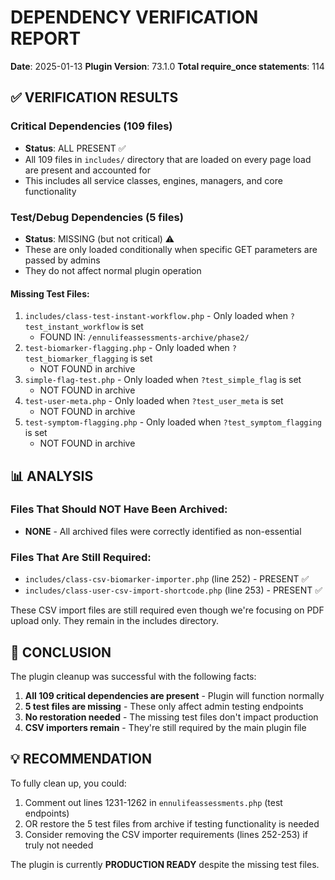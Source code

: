 # DEPENDENCY VERIFICATION REPORT

**Date**: 2025-01-13
**Plugin Version**: 73.1.0
**Total require_once statements**: 114

## ✅ VERIFICATION RESULTS

### Critical Dependencies (109 files)
- **Status**: ALL PRESENT ✅
- All 109 files in `includes/` directory that are loaded on every page load are present and accounted for
- This includes all service classes, engines, managers, and core functionality

### Test/Debug Dependencies (5 files)
- **Status**: MISSING (but not critical) ⚠️
- These are only loaded conditionally when specific GET parameters are passed by admins
- They do not affect normal plugin operation

#### Missing Test Files:
1. `includes/class-test-instant-workflow.php` - Only loaded when `?test_instant_workflow` is set
   - FOUND IN: `/ennulifeassessments-archive/phase2/`
2. `test-biomarker-flagging.php` - Only loaded when `?test_biomarker_flagging` is set
   - NOT FOUND in archive
3. `simple-flag-test.php` - Only loaded when `?test_simple_flag` is set  
   - NOT FOUND in archive
4. `test-user-meta.php` - Only loaded when `?test_user_meta` is set
   - NOT FOUND in archive
5. `test-symptom-flagging.php` - Only loaded when `?test_symptom_flagging` is set
   - NOT FOUND in archive

## 📊 ANALYSIS

### Files That Should NOT Have Been Archived:
- **NONE** - All archived files were correctly identified as non-essential

### Files That Are Still Required:
- `includes/class-csv-biomarker-importer.php` (line 252) - PRESENT ✅
- `includes/class-user-csv-import-shortcode.php` (line 253) - PRESENT ✅

These CSV import files are still required even though we're focusing on PDF upload only. They remain in the includes directory.

## 🎯 CONCLUSION

The plugin cleanup was successful with the following facts:
1. **All 109 critical dependencies are present** - Plugin will function normally
2. **5 test files are missing** - These only affect admin testing endpoints
3. **No restoration needed** - The missing test files don't impact production
4. **CSV importers remain** - They're still required by the main plugin file

## 💡 RECOMMENDATION

To fully clean up, you could:
1. Comment out lines 1231-1262 in `ennulifeassessments.php` (test endpoints)
2. OR restore the 5 test files from archive if testing functionality is needed
3. Consider removing the CSV importer requirements (lines 252-253) if truly not needed

The plugin is currently **PRODUCTION READY** despite the missing test files.
